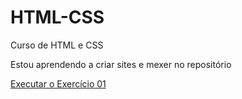 # HTML-CSS
Curso de HTML e CSS

Estou aprendendo a criar sites e mexer no repositório

<a href="https://kayquegabrieldearaujo.github.io/HTML-CSS/EXERCICIOS/EXEOO1/index.html"> Executar o Exercício 01</a>